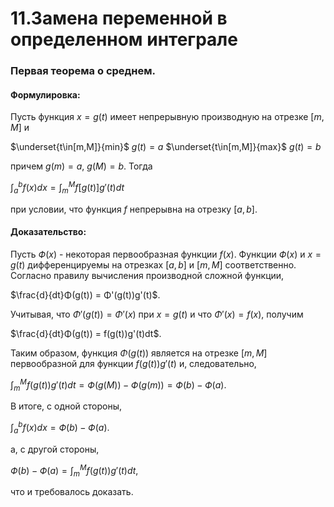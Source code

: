 # 11.Замена переменной в определенном интеграле
### Первая теорема о среднем.

#### Формулировка:

Пусть функция $x=g(t)$ имеет непрерывную производную на отрезке [$m$, $M$] и 

$\underset{t\in[m,M]}{min}$   $g(t) = a$
$\underset{t\in[m,M]}{max}$   $g(t) = b$

причем $g(m) = a$, $g(M) = b$. Тогда

$\int_a^b{f(x)dx} = \int_m^M{f[g(t)]g'(t)dt}$

при условии, что функция $f$ непрерывна на отрезку $[a,b]$.

#### Доказательство:

Пусть $Ф(x)$ - некоторая первообразная функции $f(x)$. Функции $Ф(x)$ и $x=g(t)$ дифференцируемы на отрезках $[a,b]$ и $[m,M]$ соответственно. Согласно правилу вычисления производной сложной функции,

$\frac{d}{dt}Φ(g(t)) = Φ'(g(t))g'(t)$.

Учитывая, что $Φ'(g(t)) = Φ'(x)$ при $x = g(t)$ и что $Φ'(x) = f(x)$, получим

$\frac{d}{dt}Φ(g(t)) = f(g(t))g'(t)dt$.

Таким образом, функция $Φ(g(t))$ является на отрезке
$[m, M]$ первообразной для функции $f(g(t))g'(t)$ и, следовательно,

$\int_m^M{f(g(t))g'(t)dt} = Ф(g(M)) - Ф(g(m))=Ф(b)-Ф(a).$

В итоге, с одной стороны,

$\int_a^b{f(x)dx}=Ф(b)-Ф(a).$

а, с другой стороны,

$Ф(b)-Ф(a) =\int_m^M{f(g(t))g'(t)dt},$

что и требовалось доказать.

